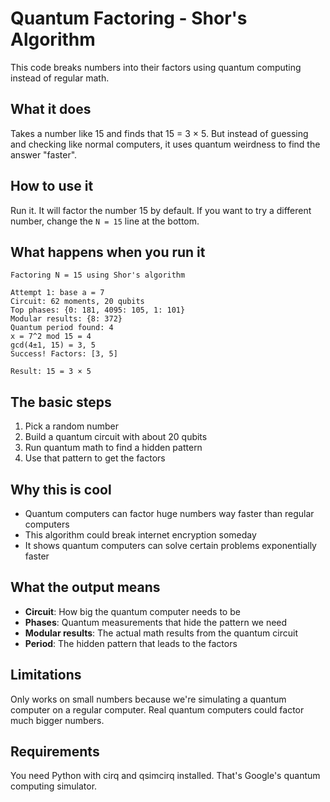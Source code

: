 # Quantum Factoring - Shor's Algorithm

This code breaks numbers into their factors using quantum computing instead of regular math.

## What it does

Takes a number like 15 and finds that 15 = 3 × 5. But instead of guessing and checking like normal computers, it uses quantum weirdness to find the answer "faster".

## How to use it

Run it. It will factor the number 15 by default. If you want to try a different number, change the `N = 15` line at the bottom.

## What happens when you run it

```
Factoring N = 15 using Shor's algorithm

Attempt 1: base a = 7
Circuit: 62 moments, 20 qubits
Top phases: {0: 181, 4095: 105, 1: 101}
Modular results: {8: 372}
Quantum period found: 4
x = 7^2 mod 15 = 4
gcd(4±1, 15) = 3, 5
Success! Factors: [3, 5]

Result: 15 = 3 × 5
```

## The basic steps

1. Pick a random number
2. Build a quantum circuit with about 20 qubits
3. Run quantum math to find a hidden pattern
4. Use that pattern to get the factors

## Why this is cool

- Quantum computers can factor huge numbers way faster than regular computers
- This algorithm could break internet encryption someday
- It shows quantum computers can solve certain problems exponentially faster

## What the output means

- **Circuit**: How big the quantum computer needs to be
- **Phases**: Quantum measurements that hide the pattern we need
- **Modular results**: The actual math results from the quantum circuit
- **Period**: The hidden pattern that leads to the factors

## Limitations

Only works on small numbers because we're simulating a quantum computer on a regular computer. Real quantum computers could factor much bigger numbers.

## Requirements

You need Python with cirq and qsimcirq installed. That's Google's quantum computing simulator.
